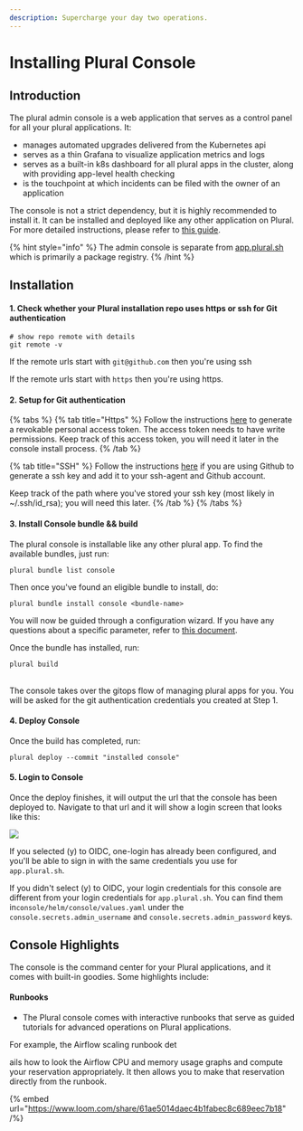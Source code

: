 ```yaml
---
description: Supercharge your day two operations.
---
```


# Installing Plural Console

## Introduction

The plural admin console is a web application that serves as a control panel for all your plural applications. It:

* manages automated upgrades delivered from the Kubernetes api
* serves as a thin Grafana to visualize application metrics and logs
* serves as a built-in k8s dashboard for all plural apps in the cluster, along with providing app-level health checking
* is the touchpoint at which incidents can be filed with the owner of an application

The console is not a strict dependency, but it is highly recommended to install it. It can be installed and deployed like any other application on Plural. For more detailed instructions, please refer to [this guide](admin-console.md).

{% hint style="info" %}
The admin console is separate from [app.plural.sh](https://app.plural.sh) which is primarily a package registry.
{% /hint %}

## Installation

#### 1. Check whether your Plural installation repo uses https or ssh for Git authentication

```
# show repo remote with details
git remote -v
```

If the remote urls start with `git@github.com` then you're using ssh

If the remote urls start with `https` then you're using https.

#### 2. Setup for Git authentication

{% tabs %}
{% tab title="Https" %}
Follow the instructions [here](https://docs.github.com/en/github/authenticating-to-github/keeping-your-account-and-data-secure/creating-a-personal-access-token) to generate a revokable personal access token. The access token needs to have write permissions. Keep track of this access token, you will need it later in the console install process.
{% /tab %}

{% tab title="SSH" %}
Follow the instructions [here](https://docs.github.com/en/github/authenticating-to-github/connecting-to-github-with-ssh/generating-a-new-ssh-key-and-adding-it-to-the-ssh-agent) if you are using Github to generate a ssh key and add it to your ssh-agent and Github account.

Keep track of the path where you've stored your ssh key (most likely in \~/.ssh/id\_rsa); you will need this later.
{% /tab %}
{% /tabs %}

#### 3. Install Console bundle && build

The plural console is installable like any other plural app. To find the available bundles, just run:

```
plural bundle list console
```

Then once you've found an eligible bundle to install, do:

```
plural bundle install console <bundle-name>
```

You will now be guided through a configuration wizard. If you have any questions about a specific parameter, refer to [this document](../repositories/console.md).

Once the bundle has installed, run:

```
plural build
```

\
The console takes over the gitops flow of managing plural apps for you. You will be asked for the git authentication credentials you created at Step 1.

#### 4. Deploy Console

Once the build has completed, run:

```
plural deploy --commit "installed console"
```

#### 5. Login to Console

Once the deploy finishes, it will output the url that the console has been deployed to. Navigate to that url and it will show a login screen that looks like this:

![](<../.gitbook/assets/Screen Shot 2021-08-19 at 3.54.54 PM.png>)

If you selected (y) to OIDC, one-login has already been configured, and you'll be able to sign in with the same credentials you use for `app.plural.sh`.

If you didn't select (y) to OIDC, your login credentials for this console are different from your login credentials for `app.plural.sh`. You can find them in`console/helm/console/values.yaml` under the `console.secrets.admin_username` and `console.secrets.admin_password` keys.

## Console Highlights

The console is the command center for your Plural applications, and it comes with built-in goodies. Some highlights include:

#### Runbooks

* The Plural console comes with interactive runbooks that serve as guided tutorials for advanced operations on Plural applications.

For example, the Airflow scaling runbook det

ails how to look the Airflow CPU and memory usage graphs and compute your reservation appropriately. It then allows you to make that reservation directly from the runbook.

{% embed url="https://www.loom.com/share/61ae5014daec4b1fabec8c689eec7b18" /%}
